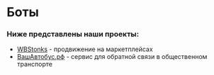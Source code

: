 # Боты

### Ниже представлены наши проекты:
- [WBStonks](https://t.me/WBstonks_bot) - продвижение на маркетплейсах
- [ВашАвтобус.рф](https://t.me/vashbus_bot) - сервис для обратной связи в общественном транспорте


